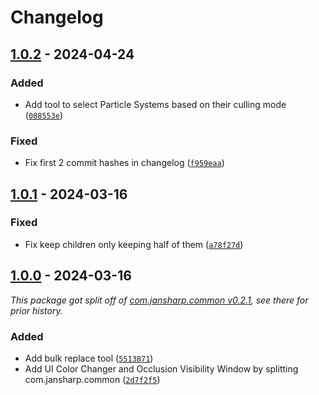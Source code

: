 
# Changelog

## [1.0.2] - 2024-04-24

### Added

- Add tool to select Particle Systems based on their culling mode ([`088553e`](https://github.com/JanSharp/VRCEditorTools/commit/088553e348a4c41bba635c96bf1e251d30295cc5))

### Fixed

- Fix first 2 commit hashes in changelog ([`f959eaa`](https://github.com/JanSharp/VRCEditorTools/commit/f959eaa5e92d01658bf20f312c1ba16b5a04a883))

## [1.0.1] - 2024-03-16

### Fixed

- Fix keep children only keeping half of them ([`a78f27d`](https://github.com/JanSharp/VRCEditorTools/commit/a78f27d89c4ac0621303e0371cd379c6a068db65))

## [1.0.0] - 2024-03-16

_This package got split off of [com.jansharp.common v0.2.1](https://github.com/JanSharp/VRCJanSharpCommon/blob/v0.2.1/CHANGELOG.md), see there for prior history._

### Added

- Add bulk replace tool ([`5513871`](https://github.com/JanSharp/VRCEditorTools/commit/55138716cbe527f956ae90b1a8b5a17ae1a21cef))
- Add UI Color Changer and Occlusion Visibility Window by splitting com.jansharp.common ([`2d7f2f5`](https://github.com/JanSharp/VRCEditorTools/commit/2d7f2f5c36f5f492514b5540125de2d31882b1fd))

[1.0.2]: https://github.com/JanSharp/VRCEditorTools/releases/tag/v1.0.2
[1.0.1]: https://github.com/JanSharp/VRCEditorTools/releases/tag/v1.0.1
[1.0.0]: https://github.com/JanSharp/VRCEditorTools/releases/tag/v1.0.0
